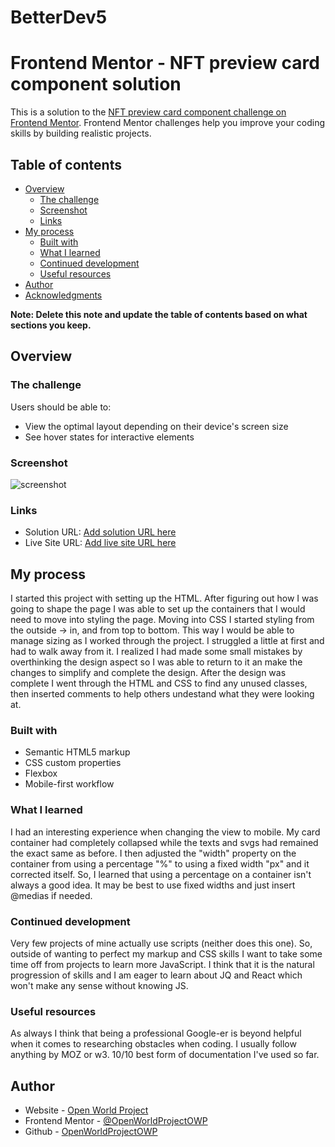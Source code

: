 # BetterDev5
# Frontend Mentor - NFT preview card component solution

This is a solution to the [NFT preview card component challenge on Frontend Mentor](https://www.frontendmentor.io/challenges/nft-preview-card-component-SbdUL_w0U). Frontend Mentor challenges help you improve your coding skills by building realistic projects. 

## Table of contents

- [Overview](#overview)
  - [The challenge](#the-challenge)
  - [Screenshot](#screenshot)
  - [Links](#links)
- [My process](#my-process)
  - [Built with](#built-with)
  - [What I learned](#what-i-learned)
  - [Continued development](#continued-development)
  - [Useful resources](#useful-resources)
- [Author](#author)
- [Acknowledgments](#acknowledgments)

**Note: Delete this note and update the table of contents based on what sections you keep.**

## Overview

### The challenge

Users should be able to:

- View the optimal layout depending on their device's screen size
- See hover states for interactive elements

### Screenshot

![screenshot](/images/my_capture.png)

### Links

- Solution URL: [Add solution URL here](https://your-solution-url.com)
- Live Site URL: [Add live site URL here](https://your-live-site-url.com)

## My process
I started this project with setting up the HTML. After figuring out how I was going to shape the page I was able to set up the containers that I would need to move into styling the page. Moving into CSS I started styling from the outside -> in, and from top to bottom. This way I would be able to manage sizing as I worked through the project. I struggled a little at first and had to walk away from it. I realized I had made some small mistakes by overthinking the design aspect so I was able to return to it an make the changes to simplify and complete the design. After the design was complete I went through the HTML and CSS to find any unused classes, then inserted comments to help others undestand what they were looking at.


### Built with

- Semantic HTML5 markup
- CSS custom properties
- Flexbox
- Mobile-first workflow

### What I learned

I had an interesting experience when changing the view to mobile. My card container had completely collapsed while the texts and svgs had remained the exact same as before. I then adjusted the "width" property on the container from using a percentage "%" to using a fixed width "px" and it corrected itself. So, I learned that using a percentage on a container isn't always a good idea. It may be best to use fixed widths and just insert @medias if needed.

### Continued development

Very few projects of mine actually use scripts (neither does this one). So, outside of wanting to perfect my markup and CSS skills I want to take some time off from projects to learn more JavaScript. I think that it is the natural progression of skills and I am eager to learn about JQ and React which won't make any sense without knowing JS.

### Useful resources

As always I think that being a professional Google-er is beyond helpful when it comes to researching obstacles when coding. I usually follow anything by MOZ or w3. 10/10 best form of documentation I've used so far.

## Author

- Website - [Open World Project](https://openworldproject.dev/)
- Frontend Mentor - [@OpenWorldProjectOWP](https://www.frontendmentor.io/profile/OpenWorldProjectOWP)
- Github - [OpenWorldProjectOWP](https://github.com/OpenWorldProjectOWP)
